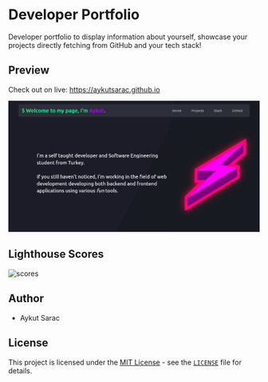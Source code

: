 # Developer Portfolio

Developer portfolio to display information about yourself, showcase your projects directly fetching from GitHub and your tech stack!

## Preview

Check out on live: <https://aykutsarac.github.io>

![preview](public/preview.png)

## Lighthouse Scores

![scores](https://i.ibb.co/64NLjMr/lighthouse.png)

## Author

- Aykut Sarac

## License

This project is licensed under the [MIT License](https://opensource.org/licenses/MIT) - see the [`LICENSE`](LICENSE) file for details.

